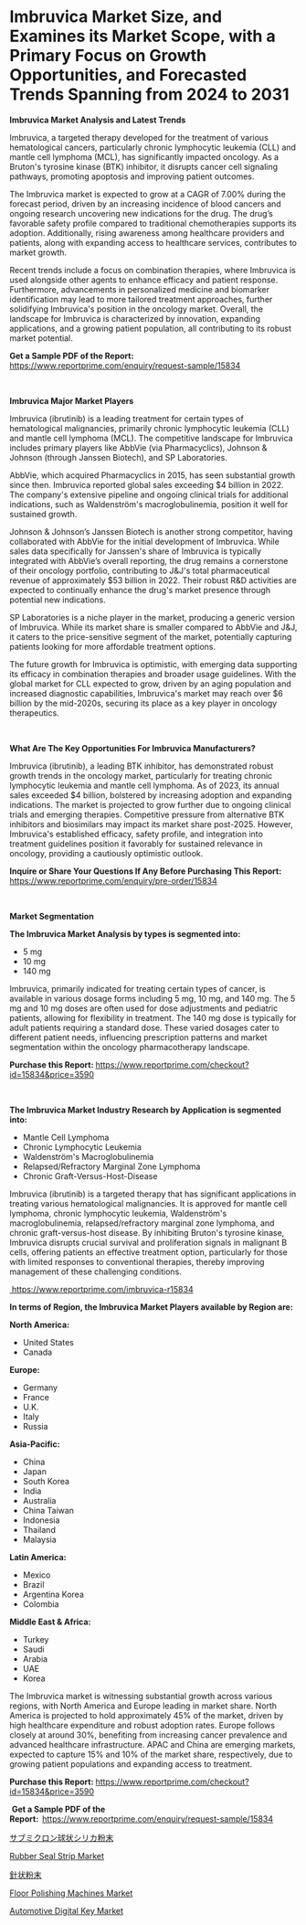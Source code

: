 <p><h1>Imbruvica Market Size, and Examines its Market Scope, with a Primary Focus on Growth Opportunities, and Forecasted Trends Spanning from 2024 to 2031</h1></p><p><strong>Imbruvica Market Analysis and Latest Trends</strong></p>
<p><p>Imbruvica, a targeted therapy developed for the treatment of various hematological cancers, particularly chronic lymphocytic leukemia (CLL) and mantle cell lymphoma (MCL), has significantly impacted oncology. As a Bruton's tyrosine kinase (BTK) inhibitor, it disrupts cancer cell signaling pathways, promoting apoptosis and improving patient outcomes.</p><p>The Imbruvica market is expected to grow at a CAGR of 7.00% during the forecast period, driven by an increasing incidence of blood cancers and ongoing research uncovering new indications for the drug. The drug’s favorable safety profile compared to traditional chemotherapies supports its adoption. Additionally, rising awareness among healthcare providers and patients, along with expanding access to healthcare services, contributes to market growth.</p><p>Recent trends include a focus on combination therapies, where Imbruvica is used alongside other agents to enhance efficacy and patient response. Furthermore, advancements in personalized medicine and biomarker identification may lead to more tailored treatment approaches, further solidifying Imbruvica's position in the oncology market. Overall, the landscape for Imbruvica is characterized by innovation, expanding applications, and a growing patient population, all contributing to its robust market potential.</p></p>
<p><strong>Get a Sample PDF of the Report:&nbsp;</strong> <a href="https://www.reportprime.com/enquiry/request-sample/15834">https://www.reportprime.com/enquiry/request-sample/15834</a></p>
<p>&nbsp;</p>
<p><strong>Imbruvica Major Market Players</strong></p>
<p><p>Imbruvica (ibrutinib) is a leading treatment for certain types of hematological malignancies, primarily chronic lymphocytic leukemia (CLL) and mantle cell lymphoma (MCL). The competitive landscape for Imbruvica includes primary players like AbbVie (via Pharmacyclics), Johnson & Johnson (through Janssen Biotech), and SP Laboratories.</p><p>AbbVie, which acquired Pharmacyclics in 2015, has seen substantial growth since then. Imbruvica reported global sales exceeding $4 billion in 2022. The company's extensive pipeline and ongoing clinical trials for additional indications, such as Waldenström's macroglobulinemia, position it well for sustained growth.</p><p>Johnson & Johnson’s Janssen Biotech is another strong competitor, having collaborated with AbbVie for the initial development of Imbruvica. While sales data specifically for Janssen's share of Imbruvica is typically integrated with AbbVie’s overall reporting, the drug remains a cornerstone of their oncology portfolio, contributing to J&J's total pharmaceutical revenue of approximately $53 billion in 2022. Their robust R&D activities are expected to continually enhance the drug's market presence through potential new indications.</p><p>SP Laboratories is a niche player in the market, producing a generic version of Imbruvica. While its market share is smaller compared to AbbVie and J&J, it caters to the price-sensitive segment of the market, potentially capturing patients looking for more affordable treatment options.</p><p>The future growth for Imbruvica is optimistic, with emerging data supporting its efficacy in combination therapies and broader usage guidelines. With the global market for CLL expected to grow, driven by an aging population and increased diagnostic capabilities, Imbruvica's market may reach over $6 billion by the mid-2020s, securing its place as a key player in oncology therapeutics.</p></p>
<p>&nbsp;</p>
<p><strong>What Are The Key Opportunities For Imbruvica Manufacturers?</strong></p>
<p><p>Imbruvica (ibrutinib), a leading BTK inhibitor, has demonstrated robust growth trends in the oncology market, particularly for treating chronic lymphocytic leukemia and mantle cell lymphoma. As of 2023, its annual sales exceeded $4 billion, bolstered by increasing adoption and expanding indications. The market is projected to grow further due to ongoing clinical trials and emerging therapies. Competitive pressure from alternative BTK inhibitors and biosimilars may impact its market share post-2025. However, Imbruvica's established efficacy, safety profile, and integration into treatment guidelines position it favorably for sustained relevance in oncology, providing a cautiously optimistic outlook.</p></p>
<p><strong>Inquire or Share Your Questions If Any Before Purchasing This Report:</strong> <a href="https://www.reportprime.com/enquiry/pre-order/15834">https://www.reportprime.com/enquiry/pre-order/15834</a></p>
<p>&nbsp;</p>
<p><strong>Market Segmentation</strong></p>
<p><strong>The Imbruvica Market Analysis by types is segmented into:</strong></p>
<p><ul><li>5 mg</li><li>10 mg</li><li>140 mg</li></ul></p>
<p><p>Imbruvica, primarily indicated for treating certain types of cancer, is available in various dosage forms including 5 mg, 10 mg, and 140 mg. The 5 mg and 10 mg doses are often used for dose adjustments and pediatric patients, allowing for flexibility in treatment. The 140 mg dose is typically for adult patients requiring a standard dose. These varied dosages cater to different patient needs, influencing prescription patterns and market segmentation within the oncology pharmacotherapy landscape.</p></p>
<p><strong>Purchase this Report:&nbsp;</strong><a href="https://www.reportprime.com/checkout?id=15834&price=3590">https://www.reportprime.com/checkout?id=15834&price=3590</a></p>
<p>&nbsp;</p>
<p><strong>The Imbruvica Market Industry Research by Application is segmented into:</strong></p>
<p><ul><li>Mantle Cell Lymphoma</li><li>Chronic Lymphocytic Leukemia</li><li>Waldenström's Macroglobulinemia</li><li>Relapsed/Refractory Marginal Zone Lymphoma</li><li>Chronic Graft-Versus-Host-Disease</li></ul></p>
<p><p>Imbruvica (ibrutinib) is a targeted therapy that has significant applications in treating various hematological malignancies. It is approved for mantle cell lymphoma, chronic lymphocytic leukemia, Waldenström's macroglobulinemia, relapsed/refractory marginal zone lymphoma, and chronic graft-versus-host disease. By inhibiting Bruton's tyrosine kinase, Imbruvica disrupts crucial survival and proliferation signals in malignant B cells, offering patients an effective treatment option, particularly for those with limited responses to conventional therapies, thereby improving management of these challenging conditions.</p></p>
<p><a href="https://www.reportprime.com/imbruvica-r15834">&nbsp;https://www.reportprime.com/imbruvica-r15834</a></p>
<p><strong>In terms of Region, the Imbruvica Market Players available by Region are:</strong></p>
<p>
    <p> <strong> North America: </strong>
        <ul>
            <li>United States</li>
            <li>Canada</li>
        </ul>
        </p> 
    <p> <strong> Europe: </strong>
        <ul>
            <li>Germany</li>
            <li>France</li>
            <li>U.K.</li>
            <li>Italy</li>
            <li>Russia</li>
        </ul>
        </p> 
    <p> <strong> Asia-Pacific: </strong>
        <ul>
            <li>China</li>
            <li>Japan</li>
            <li>South Korea</li>
            <li>India</li>
            <li>Australia</li>
            <li>China Taiwan</li>
            <li>Indonesia</li>
            <li>Thailand</li>
            <li>Malaysia</li>
        </ul>
        </p> 
    <p> <strong> Latin America: </strong>
        <ul>
            <li>Mexico</li>
            <li>Brazil</li>
            <li>Argentina Korea</li>
            <li>Colombia</li>
        </ul>
        </p> 
    <p> <strong> Middle East & Africa: </strong>
        <ul>
            <li>Turkey</li>
            <li>Saudi</li>
            <li>Arabia</li>
            <li>UAE</li>
            <li>Korea</li>
        </ul>
    </p>
    </p>
<p><p>The Imbruvica market is witnessing substantial growth across various regions, with North America and Europe leading in market share. North America is projected to hold approximately 45% of the market, driven by high healthcare expenditure and robust adoption rates. Europe follows closely at around 30%, benefiting from increasing cancer prevalence and advanced healthcare infrastructure. APAC and China are emerging markets, expected to capture 15% and 10% of the market share, respectively, due to growing patient populations and expanding access to treatment.</p></p>
<p><strong>Purchase this Report: </strong><a href="https://www.reportprime.com/checkout?id=15834&price=3590">https://www.reportprime.com/checkout?id=15834&price=3590</a></p>
<p>&nbsp;<strong>Get a Sample PDF of the Report:&nbsp;&nbsp;</strong><a href="https://www.reportprime.com/enquiry/request-sample/15834">https://www.reportprime.com/enquiry/request-sample/15834</a></p>
<p><strong></strong></p>
<p><p><a href="https://medium.com/@jasminebabez/%E3%82%B0%E3%83%AD%E3%83%BC%E3%83%90%E3%83%AB%E3%82%B5%E3%83%96%E3%83%9F%E3%82%AF%E3%83%AD%E3%83%B3%E7%90%83%E7%8A%B6%E3%82%B7%E3%83%AA%E3%82%AB%E7%B2%89%E6%9C%AB%E7%94%A3%E6%A5%AD%E8%AA%BF%E6%9F%BB%E5%A0%B1%E5%91%8A%E6%9B%B8-%E7%AB%B6%E4%BA%89%E7%92%B0%E5%A2%83-%E5%B8%82%E5%A0%B4%E8%A6%8F%E6%A8%A1-%E5%9C%B0%E5%9F%9F%E7%8A%B6%E6%B3%81%E3%81%8A%E3%82%88%E3%81%B3%E8%A6%8B%E9%80%9A%E3%81%97%E4%BA%88%E6%B8%AC-2024%E5%B9%B4-2031%E5%B9%B4-da0949420966">サブミクロン球状シリカ粉末</a></p><p><a href="https://medium.com/@abdulkoss1996/the-global-market-overview-of-the-rubber-seal-strip-market-provides-a-unique-perspective-on-the-7668ad334206">Rubber Seal Strip Market</a></p><p><a href="https://medium.com/@giannicrona2023/acicular-powder-market-%E3%81%AF-%E3%82%B3%E3%82%B9%E3%83%88%E7%AE%A1%E7%90%86%E3%81%A8%E5%8A%B9%E7%8E%87%E5%90%91%E4%B8%8A%E3%82%92%E5%84%AA%E5%85%88%E3%81%97%E3%81%BE%E3%81%99-%E3%81%95%E3%82%89%E3%81%AB-%E5%A0%B1%E5%91%8A%E6%9B%B8%E3%81%AF%E5%B8%82%E5%A0%B4%E3%81%AE%E9%9C%80%E8%A6%81%E9%9D%A2%E3%81%A8%E4%BE%9B%E7%B5%A6%E9%9D%A2%E3%81%AE%E4%B8%A1%E6%96%B9%E3%82%92%E3%82%AB%E3%83%90%E3%83%BC%E3%81%97%E3%81%A6%E3%81%84%E3%81%BE%E3%81%99-acicular-powder-%E5%B8%82%E5%A0%B4%E3%81%AF-9ffd56f4e1d9">針状粉末</a></p><p><a href="https://www.linkedin.com/pulse/global-floor-polishing-machines-market-trends-forecasts-strategic-wzkfe?trackingId=9h9isAAvS0qOOMuNsERGgw%3D%3D">Floor Polishing Machines Market</a></p><p><a href="https://issuu.com/reportprime-2/docs/automotive-digital-key-market-size-_77d53fdaa8a3c3">Automotive Digital Key Market</a></p></p>